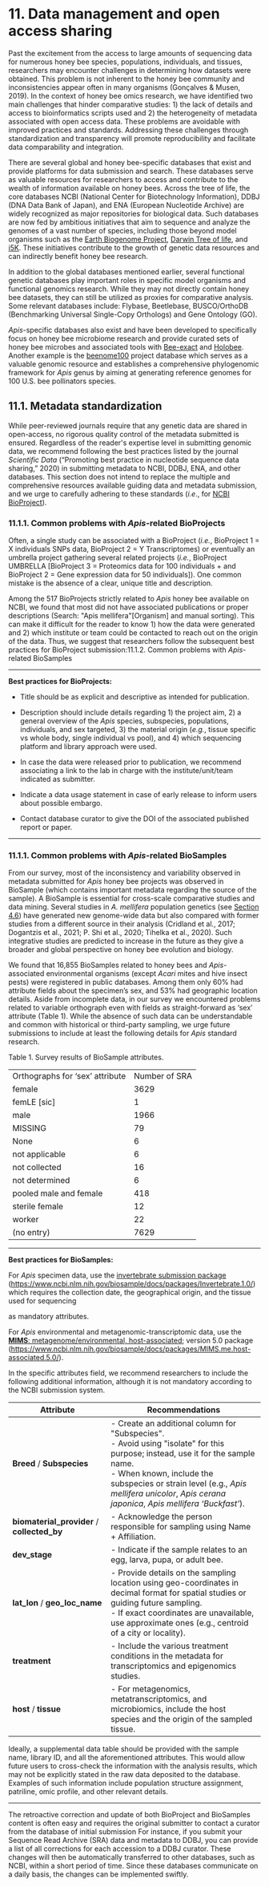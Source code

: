# 11. Data management and open access sharing

Past the excitement from the access to large amounts of sequencing data for numerous honey bee species, populations, individuals, and tissues, researchers may encounter challenges in determining how datasets were obtained. This problem is not inherent to the honey bee community and inconsistencies appear often in many organisms (Gonçalves & Musen, 2019). In the context of honey bee omics research, we have identified two main challenges that hinder comparative studies: 1) the lack of details and access to bioinformatics scripts used and 2) the heterogeneity of metadata associated with open access data. These problems are avoidable with improved practices and standards. Addressing these challenges through standardization and transparency will promote reproducibility and facilitate data comparability and integration.

There are several global and honey bee-specific databases that exist and provide platforms for data submission and search. These databases serve as valuable resources for researchers to access and contribute to the wealth of information available on honey bees. Across the tree of life, the core databases NCBI (National Center for Biotechnology Information), DDBJ (DNA Data Bank of Japan), and ENA (European Nucleotide Archive) are widely recognized as major repositories for biological data. Such databases are now fed by ambitious initiatives that aim to sequence and analyze the genomes of a vast number of species, including those beyond model organisms such as the [Earth Biogenome Project](https://www.earthbiogenome.org/), [Darwin Tree of life](https://www.darwintreeoflife.org/), and [i5K](https://i5k.nal.usda.gov/). These initiatives contribute to the growth of genetic data resources and can indirectly benefit honey bee research.

In addition to the global databases mentioned earlier, several functional genetic databases play important roles in specific model organisms and functional genomics research. While they may not directly contain honey bee datasets, they can still be utilized as proxies for comparative analysis. Some relevant databases include: Flybase, Beetlebase, BUSCO/OrthoDB (Benchmarking Universal Single-Copy Orthologs) and Gene Ontology (GO).

*Apis*-specific databases also exist and have been developed to specifically focus on honey bee microbiome research and provide curated sets of honey bee microbes and associated tools with [Bee-exact](https://github.com/bdaisley/BEExact) and [Holobee](https://data.nal.usda.gov/dataset/holobee-database-v20161). Another example is the [beenome100](http://www.beenome100.org/) project database which serves as a valuable genomic resource and establishes a comprehensive phylogenomic framework for *Apis* genus by aiming at generating reference genomes for 100 U.S. bee pollinators species.

## 11.1. Metadata standardization

While peer-reviewed journals require that any genetic data are shared in open-access, no rigorous quality control of the metadata submitted is ensured. Regardless of the reader's expertise level in submitting genomic data, we recommend following the best practices listed by the journal *Scientific Data* (“Promoting best practice in nucleotide sequence data sharing,” 2020) in submitting metadata to NCBI, DDBJ, ENA, and other databases. This section does not intend to replace the multiple and comprehensive resources available guiding data and metadata submission, and we urge to carefully adhering to these standards (*i.e*., for [NCBI BioProject](https://www.ncbi.nlm.nih.gov/books/NBK54015/?report=reader)).

### 11.1.1. Common problems with *Apis*-related BioProjects

Often, a single study can be associated with a BioProject (*i.e.*, BioProject 1 = X individuals SNPs data, BioProject 2 = Y Transcriptomes) or eventually an umbrella project gathering several related projects (*i.e.*, BioProject UMBRELLA [BioProject 3 = Proteomics data for 100 individuals + and BioProject 2 = Gene expression data for 50 individuals]). One common mistake is the absence of a clear, unique title and description.

Among the 517 BioProjects strictly related to *Apis* honey bee available on NCBI, we found that most did not have associated publications or proper descriptions (Search: "Apis mellifera"[Organism] and manual sorting). This can make it difficult for the reader to know 1) how the data were generated and 2) which institute or team could be contacted to reach out on the origin of the data. Thus, we suggest that researchers follow the subsequent best practices for BioProject submission:11.1.2. Common problems with *Apis*-related BioSamples

------------------------------------------------------------------------

**Best practices for BioProjects:**

-   Title should be as explicit and descriptive as intended for publication.

-   Description should include details regarding 1) the project aim, 2) a general overview of the *Apis* species, subspecies, populations, individuals, and sex targeted, 3) the material origin (*e.g.*, tissue specific vs whole body, single individual vs pool), and 4) which sequencing platform and library approach were used.

-   In case the data were released prior to publication, we recommend associating a link to the lab in charge with the institute/unit/team indicated as submitter.

-   Indicate a data usage statement in case of early release to inform users about possible embargo.

-   Contact database curator to give the DOI of the associated published report or paper.

------------------------------------------------------------------------

### 11.1.1. Common problems with *Apis*-related BioSamples

From our survey, most of the inconsistency and variability observed in metadata submitted for *Apis* honey bee projects was observed in BioSample (which contains important metadata regarding the source of the sample). A BioSample is essential for cross-scale comparative studies and data mining. Several studies in *A. mellifera* population genetics (see [Section 4.6](https://maevatecher.github.io/standard-methods-apis-omics/Section_4_6/)) have generated new genome-wide data but also compared with former studies from a different source in their analysis (Cridland et al., 2017; Dogantzis et al., 2021; P. Shi et al., 2020; Tihelka et al., 2020). Such integrative studies are predicted to increase in the future as they give a broader and global perspective on honey bee evolution and biology.

We found that 16,855 BioSamples related to honey bees and *Apis*-associated environmental organisms (except *Acari* mites and hive insect pests) were registered in public databases. Among them only 60% had attribute fields about the specimen’s sex, and 53% had geographic location details. Aside from incomplete data, in our survey we encountered problems related to variable orthograph even with fields as straight-forward as ‘sex’ attribute (Table 1). While the absence of such data can be understandable and common with historical or third-party sampling, we urge future submissions to include at least the following details for *Apis* standard research.

Table 1. Survey results of BioSample attributes.

|                                 |               |
|---------------------------------|---------------|
| Orthographs for ‘sex’ attribute | Number of SRA |
| female                          | 3629          |
| femLE [sic]                     | 1             |
| male                            | 1966          |
| MISSING                         | 79            |
| None                            | 6             |
| not applicable                  | 6             |
| not collected                   | 16            |
| not determined                  | 6             |
| pooled male and female          | 418           |
| sterile female                  | 12            |
| worker                          | 22            |
| (no entry)                      | 7629          |

------------------------------------------------------------------------

**Best practices for BioSamples:**

For *Apis* specimen data, use the [invertebrate submission package](http://www.ncbi.nlm.nih.gov/biosample/docs/packages/Invertebrate.1.0/) (<https://www.ncbi.nlm.nih.gov/biosample/docs/packages/Invertebrate.1.0/>) which requires the collection date, the geographical origin, and the tissue used for sequencing

as mandatory attributes.

For *Apis* environmental and metagenomic-transcriptomic data, use the [**MIMS**: metagenome/environmental, host-associated](http://www.ncbi.nlm.nih.gov/biosample/docs/packages/MIMS.me.host-associated.5.0/); version 5.0 package (<https://www.ncbi.nlm.nih.gov/biosample/docs/packages/MIMS.me.host-associated.5.0/>).

In the specific attributes field, we recommend researchers to include the following additional information, although it is not mandatory according to the NCBI submission system.

| **Attribute**                               | **Recommendations**                                                                                                                                                                                                                                                                    |
|--------------|----------------------------------------------------------|
| **Breed** / **Subspecies**                  | \- Create an additional column for "Subspecies". <br> - Avoid using "isolate" for this purpose; instead, use it for the sample name. <br> - When known, include the subspecies or strain level (e.g., *Apis mellifera unicolor*, *Apis cerana japonica*, *Apis mellifera ‘Buckfast’*). |
| **biomaterial_provider** / **collected_by** | \- Acknowledge the person responsible for sampling using Name + Affiliation.                                                                                                                                                                                                           |
| **dev_stage**                               | \- Indicate if the sample relates to an egg, larva, pupa, or adult bee.                                                                                                                                                                                                                |
| **lat_lon** / **geo_loc_name**              | \- Provide details on the sampling location using geo-coordinates in decimal format for spatial studies or guiding future sampling. <br> - If exact coordinates are unavailable, use approximate ones (e.g., centroid of a city or locality).                                          |
| **treatment**                               | \- Include the various treatment conditions in the metadata for transcriptomics and epigenomics studies.                                                                                                                                                                               |
| **host** / **tissue**                       | \- For metagenomics, metatranscriptomics, and microbiomics, include the host species and the origin of the sampled tissue.                                                                                                                                                             |

Ideally, a supplemental data table should be provided with the sample name, library ID, and all the aforementioned attributes. This would allow future users to cross-check the information with the analysis results, which may not be explicitly stated in the raw data deposited to the database. Examples of such information include population structure assignment, patriline, omic profile, and other relevant details.

------------------------------------------------------------------------

The retroactive correction and update of both BioProject and BioSamples content is often easy and requires the original submitter to contact a curator from the database of initial submission For instance, if you submit your Sequence Read Archive (SRA) data and metadata to DDBJ, you can provide a list of all corrections for each accession to a DDBJ curator. These changes will then be automatically transferred to other databases, such as NCBI, within a short period of time. Since these databases communicate on a daily basis, the changes can be implemented swiftly.
